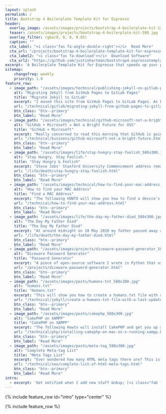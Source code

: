 ```yaml
---
layout: splash
permalink: /
title: Bootstrap 4 Boilerplate Template Kit for Espresso
header:
  overlay_image: /assets/images/projects/bootstrap-4-boilerplate-kit-1200.jpg
  teaser: /assets/images/projects/bootstrap-4-boilerplate-kit-580.jpg
  overlay_filter: rgba(0, 0, 0, 0.65)
  caption: ""
  cta_label: "<i class='fas fa-angle-double-right'></i>  Read More"
  cta_url: "/projects/bootstrap-4-boilerplate-template-kit-for-espresso.html"
  cta_label2: "<i class='fas fa-download'></i>  Download Software"
  cta_url2: "https://github.com/justinhartman/bootstrap4.espressotemplate/"
excerpt: 'A Boilerplate Template Kit for Espresso that speeds up your project development by providing templates, code, CSS, fonts and scripts using the Bootstrap 4.1.3 framework.'
sitemap:
    changefreq: weekly
    priority: 1.0
feature_row:
  - image_path: "/assets/images/technical/publishing-jekyll-on-gitlab-pages_580x300.jpg"
    alt: "Migrating Jekyll from GitHub Pages to GitLab Pages"
    title: "Migrate Jekyll to GitLab"
    excerpt: "I moved this site from GitHub Pages to GitLab Pages. As both provide support for Jekyll one would imagine the migration would be simple. It isn't."
    url: "/technical/gitlab/migrating-jekyll-from-github-pages-to-gitlab-pages.html"
    btn_class: "btn--primary"
    btn_label: "Read More"
  - image_path: "/assets/images/technical/github-microsoft-not-a-bright-future_580x300.jpg"
    alt: "GitHub + Microsoft = Not a Bright Future for OSS"
    title: "GitHub + Microsoft"
    excerpt: "Really concerned to read this morning that GitHub is going to be acquired by Microsoft for $7.5 billion. Yes, that is billions!"
    url: "/technical/business/github-microsoft-not-a-bright-future.html"
    btn_class: "btn--primary"
    btn_label: "Read More"
  - image_path: "/assets/images/life/stay-hungry-stay-foolish_580x300.jpg"
    alt: "Stay Hungry. Stay Foolish."
    title: "Stay Hungry & Foolish"
    excerpt: "Steve Jobs' Stanford University Commencement address remains one of the most inspirational addresses to date."
    url: "/life/death/stay-hungry-stay-foolish.html"
    btn_class: "btn--primary"
    btn_label: "Read More"
  - image_path: "/assets/images/technical/how-to-find-your-mac-address_580x300.jpg"
    alt: "How to find your MAC Address"
    title: "Find a MAC Address"
    excerpt: "The following HOWTO will show you how to find a device's MAC Address on either Android, iPhone, iPad, Windows or macOS."
    url: "/technical/how-to-find-your-mac-address.html"
    btn_class: "btn--primary"
    btn_label: "Read More"
  - image_path: "/assets/images/life/the-day-my-father-died_580x300.jpg"
    alt: "The Day My Father Died"
    title: "The Day My Father Died"
    excerpt: "At around midnight on 18 May 2010 my father passed away after a long battle with Cancer."
    url: "/life/death/the-day-my-father-died.html"
    btn_class: "btn--primary"
    btn_label: "Read More"
  - image_path: "/assets/images/projects/diceware-password-generator_580x300.jpg"
    alt: "Diceware Password Generator"
    title: "Password Generator"
    excerpt: "A piece of open-source software I wrote in Python that uses a world list and dice to output an easy to remember, yet highly secure password based on a sequence of words."
    url: "/projects/diceware-password-generator.html"
    btn_class: "btn--primary"
    btn_label: "Read More"
  - image_path: "/assets/images/posts/humans-txt_580x300.jpg"
    alt: "humans.txt"
    title: "Humans.txt"
    excerpt: "This will show you how to create a humans.txt file with a Last Updated timestamp in Jekyll."
    url: "/technical/jekyll/create-a-humans-txt-file-with-a-last-updated-timestamp-in-jekyll.html"
    btn_class: "btn--primary"
    btn_label: "Read More"
  - image_path: "/assets/images/posts/cakephp_580x300.jpg"
    alt: "CakePHP on XAMPP"
    title: "CakePHP on XAMPP"
    excerpt: "The following Howto will install CakePHP and get you up and running using XAMPP on Mac OS X 10.7.5+."
    url: "/technical/php/installing-cakephp-on-mac-os-x-running-xampp.html"
    btn_class: "btn--primary"
    btn_label: "Read More"
  - image_path: "/assets/images/posts/meta-tag_580x300.jpg"
    alt: "Complete Meta-tag List"
    title: "Meta Tags List"
    excerpt: "Ever wondered how many HTML meta tags there are? This is the most concise list of meta tags, ready and at your disposal."
    url: "/technical/seo/complete-list-of-html-meta-tags.html"
    btn_class: "btn--primary"
    btn_label: "Read More"
intro:
  - excerpt: 'Get notified when I add new stuff &nbsp; [<i class="fab fa-twitter"></i> @justinhartman](https://twitter.com/justinhartman){: .btn .btn--twitter} [<i class="fab fa-facebook"></i> justin.hartman.me](https://www.facebook.com/justin.hartman.me){: .btn .btn--facebook}'
---
```


{% include feature_row id="intro" type="center" %}

{% include feature_row %}
